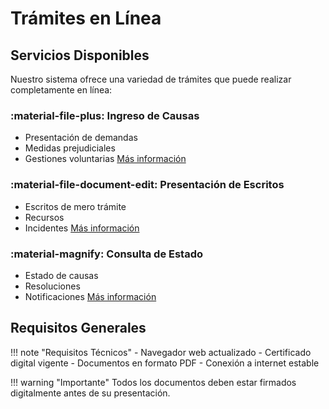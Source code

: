 # Trámites en Línea

## Servicios Disponibles

Nuestro sistema ofrece una variedad de trámites que puede realizar completamente en línea:

### :material-file-plus: Ingreso de Causas
- Presentación de demandas
- Medidas prejudiciales
- Gestiones voluntarias
[Más información](ingreso-causas.md)

### :material-file-document-edit: Presentación de Escritos
- Escritos de mero trámite
- Recursos
- Incidentes
[Más información](presentacion-escritos.md)

### :material-magnify: Consulta de Estado
- Estado de causas
- Resoluciones
- Notificaciones
[Más información](consulta-estado.md)

## Requisitos Generales

!!! note "Requisitos Técnicos"
    - Navegador web actualizado
    - Certificado digital vigente
    - Documentos en formato PDF
    - Conexión a internet estable

!!! warning "Importante"
    Todos los documentos deben estar firmados digitalmente antes de su presentación.

